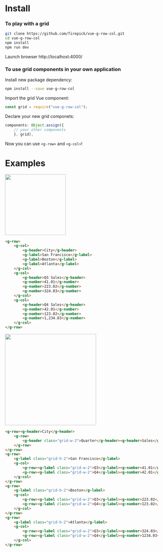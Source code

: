 
# Install

### To play with a grid

```bash
git clone https://github.com/firepick/vue-g-row-col.git
cd vue-g-row-col
npm install 
npm run dev
```

Launch browser http://localhost:4000/

### To use grid components in your own application

Install new package dependency:
```bash
npm install --save vue-g-row-col
```

Import the grid Vue component:
```js
const grid = require("vue-g-row-col");
```

Declare your new grid componets:
```js  
components: Object.assign({
    // your other components
    }, grid),
```

Now you can use `<g-row>` and `<g-col>`!


# Examples

<img src="https://raw.githubusercontent.com/firepick/vue-g-row-col/master/images/row-of-cols.png" height=200px>

```HTML
<g-row>
    <g-col>
        <g-header>City</g-header>
        <g-label>San Francisco</g-label>
        <g-label>Boston</g-label>
        <g-label>Atlanta</g-label>
    </g-col>
    <g-col>
        <g-header>Q3 Sales</g-header>
        <g-number>41.01</g-number>
        <g-number>223.02</g-number>
        <g-number>324.03</g-number>
    </g-col>
    <g-col>
        <g-header>Q4 Sales</g-header>
        <g-number>42.01</g-number>
        <g-number>123.02</g-number>
        <g-number>1,234.03</g-number>
    </g-col>
</g-row>
```

<img src="https://raw.githubusercontent.com/firepick/vue-g-row-col/master/images/rows-cols-rows.png" height=300px>

```HTML
<g-row><g-header>City</g-header>
    <g-row>
        <g-header class="grid-w-2">Quarter</g-header><g-header>Sales</g-header>
    </g-row>
</g-row>
<g-row>
    <g-label class="grid-h-2">San Francisco</g-label>
    <g-col>
        <g-row><g-label class="grid-w-2">Q3</g-label><g-number>41.01</g-number></g-row>
        <g-row><g-label class="grid-w-2">Q4</g-label><g-number>42.01</g-number></g-row>
    </g-col>
</g-row>
<g-row>
    <g-label class="grid-h-2">Boston</g-label>
    <g-col>
        <g-row><g-label class="grid-w-2">Q3</g-label><g-number>223.02</g-number></g-row>
        <g-row><g-label class="grid-w-2">Q4</g-label><g-number>123.02</g-number></g-row>
    </g-col>
</g-row>
<g-row>
    <g-label class="grid-h-2">Atlanta</g-label>
    <g-col>
        <g-row><g-label class="grid-w-2">Q3</g-label><g-number>324.03</g-number></g-row>
        <g-row><g-label class="grid-w-2">Q4</g-label><g-number>1234.03</g-number></g-row>
    </g-col>
</g-row>
```

